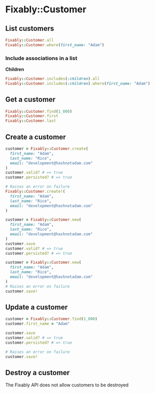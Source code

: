 # Fixably::Customer

## List customers

```ruby
Fixably::Customer.all
Fixably::Customer.where(first_name: "Adam")
```

### Include associations in a list

**Children**
```ruby
Fixably::Customer.includes(:children).all
Fixably::Customer.includes(:children).where(first_name: "Adam")
```

## Get a customer

```ruby
Fixably::Customer.find(1_000)
Fixably::Customer.first
Fixably::Customer.last
```

## Create a customer

```ruby
customer = Fixably::Customer.create(
  first_name: "Adam",
  last_name: "Rice",
  email: "development@hashnotadam.com"
)
customer.valid? # => true
customer.persisted? # => true

# Raises an error on failure
Fixably::Customer.create!(
  first_name: "Adam",
  last_name: "Rice",
  email: "development@hashnotadam.com"
)

customer = Fixably::Customer.new(
  first_name: "Adam",
  last_name: "Rice",
  email: "development@hashnotadam.com"
)
customer.save
customer.valid? # => true
customer.persisted? # => true

customer = Fixably::Customer.new(
  first_name: "Adam",
  last_name: "Rice",
  email: "development@hashnotadam.com"
)
# Raises an error on failure
customer.save!
```

## Update a customer

```ruby
customer = Fixably::Customer.find(1_000)
customer.first_name = "Adam"

customer.save
customer.valid? # => true
customer.persisted? # => true

# Raises an error on failure
customer.save!
```

## Destroy a customer

The Fixably API does not allow customers to be destroyed
